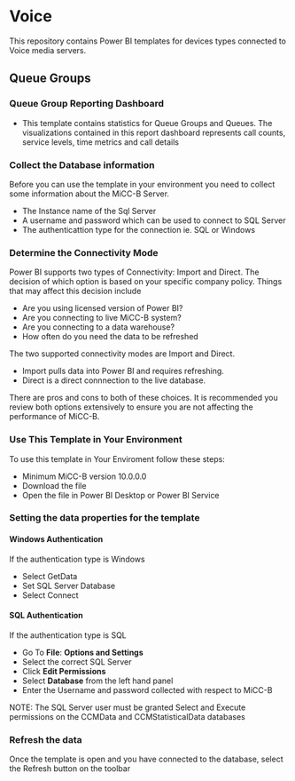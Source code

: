 # Voice	
This repository contains Power BI templates for devices types connected to Voice media servers.

## Queue Groups

### Queue Group Reporting Dashboard

* This template contains statistics for Queue Groups and Queues. The visualizations contained in this report dashboard represents call counts, service levels, time metrics and call details

### Collect the Database information
Before you can use the template in your environment you need to collect some information about the MiCC-B Server.
* The Instance name of the Sql Server
* A username and password which can be used to connect to SQL Server
* The authenticattion type for the connection ie. SQL or Windows

### Determine the Connectivity Mode 
Power BI supports two types of Connectivity: Import and Direct. The decision of which option is based on your specific company policy.  Things that may affect this decision include
* Are you using licensed version of Power BI?
* Are you connecting to live MiCC-B system?
* Are you connecting to a data warehouse?
* How often do you need the data to be refreshed

The two supported connectivity modes are Import and Direct. 
* Import pulls data into Power BI and requires refreshing. 
* Direct is a direct connnection to the live database. 

There are pros and cons to both of these choices. It is recommended you review both options extensively to ensure you are not affecting the performance of MiCC-B.


### Use This Template in Your Environment 
To use this template in Your Enviroment follow these steps:

* Minimum MiCC-B version 10.0.0.0
* Download the file
* Open the file in Power BI Desktop or Power BI Service

### Setting the data properties for the template

#### Windows Authentication

If the authentication type is Windows
* Select GetData
* Set SQL Server Database
* Select Connect

#### SQL Authentication

If the authentication type is SQL
* Go To **File**: **Options and Settings**
* Select the correct SQL Server 
* Click **Edit Permissions**
* Select **Database** from the left hand panel
* Enter the Username and password collected with respect to MiCC-B

NOTE: The SQL Server user must be granted Select and Execute permissions on the CCMData and CCMStatisticalData databases

### Refresh the data
Once the template is open and you have connected to the database, select the Refresh button on the toolbar

